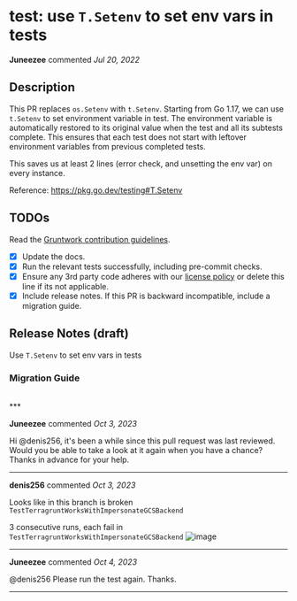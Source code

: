 # test: use `T.Setenv` to set env vars in tests

**Juneezee** commented *Jul 20, 2022*

<!-- Prepend '[WIP]' to the title if this PR is still a work-in-progress. Remove it when it is ready for review! -->

## Description

This PR replaces `os.Setenv` with `t.Setenv`. Starting from Go 1.17, we can use `t.Setenv` to set environment variable in test. The environment variable is automatically restored to its original value when the test and all its subtests complete. This ensures that each test does not start with leftover environment variables from previous completed tests.

This saves us at least 2 lines (error check, and unsetting the env var) on every instance.

Reference: https://pkg.go.dev/testing#T.Setenv

<!-- Description of the changes introduced by this PR. -->

## TODOs

Read the [Gruntwork contribution guidelines](https://gruntwork.notion.site/Gruntwork-Coding-Methodology-02fdcd6e4b004e818553684760bf691e).

- [x] Update the docs.
- [x] Run the relevant tests successfully, including pre-commit checks.
- [x] Ensure any 3rd party code adheres with our [license policy](https://www.notion.so/gruntwork/Gruntwork-licenses-and-open-source-usage-policy-f7dece1f780341c7b69c1763f22b1378) or delete this line if its not applicable.
- [x] Include release notes. If this PR is backward incompatible, include a migration guide.

## Release Notes (draft)

<!-- One-line description of the PR that can be included in the final release notes. -->
Use `T.Setenv` to set env vars in tests

### Migration Guide

<!-- Important: If you made any backward incompatible changes, then you must write a migration guide! -->


<br />
***


**Juneezee** commented *Oct 3, 2023*

Hi @denis256, it's been a while since this pull request was last reviewed. Would you be able to take a look at it again when you have a chance? Thanks in advance for your help.
***

**denis256** commented *Oct 3, 2023*

Looks like in this branch is broken `TestTerragruntWorksWithImpersonateGCSBackend`

3 consecutive runs, each fail in `TestTerragruntWorksWithImpersonateGCSBackend`
![image](https://github.com/gruntwork-io/terragrunt/assets/10694338/0002f7b3-e863-45fe-8706-8c9eea6dbd26)

***

**Juneezee** commented *Oct 4, 2023*

@denis256 Please run the test again. Thanks.
***

